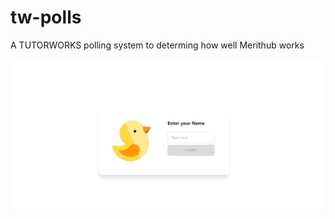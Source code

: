 # tw-polls
A TUTORWORKS polling system to determing how well Merithub works

![](https://github.com/ike5/tw-polls/blob/main/app.gif)
